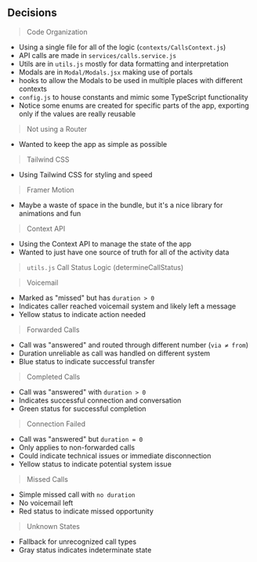 ## Decisions

> Code Organization
- Using a single file for all of the logic (`contexts/CallsContext.js`)
- API calls are made in `services/calls.service.js`
- Utils are in `utils.js` mostly for data formatting and interpretation
- Modals are in `Modal/Modals.jsx` making use of portals
- hooks to allow the Modals to be used in multiple places with different contexts
- `config.js` to house constants and mimic some TypeScript functionality
- Notice some enums are created for specific parts of the app, exporting only if the values are really reusable

> Not using a Router
- Wanted to keep the app as simple as possible

> Tailwind CSS
- Using Tailwind CSS for styling and speed

> Framer Motion
- Maybe a waste of space in the bundle, but it's a nice library for animations and fun

> Context API
- Using the Context API to manage the state of the app
- Wanted to just have one source of truth for all of the activity data

> `utils.js`
> Call Status Logic (determineCallStatus)

> Voicemail
- Marked as "missed" but has `duration > 0`
- Indicates caller reached voicemail system and likely left a message
- Yellow status to indicate action needed

> Forwarded Calls
- Call was "answered" and routed through different number (`via ≠ from`)
- Duration unreliable as call was handled on different system
- Blue status to indicate successful transfer

> Completed Calls
- Call was "answered" with `duration > 0`
- Indicates successful connection and conversation
- Green status for successful completion

> Connection Failed
- Call was "answered" but `duration = 0`
- Only applies to non-forwarded calls
- Could indicate technical issues or immediate disconnection
- Yellow status to indicate potential system issue

> Missed Calls
- Simple missed call with `no duration`
- No voicemail left
- Red status to indicate missed opportunity

> Unknown States
- Fallback for unrecognized call types
- Gray status indicates indeterminate state